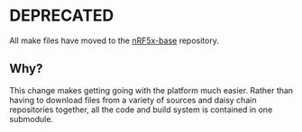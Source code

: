 DEPRECATED
====================

All make files have moved to the [nRF5x-base](https://github.com/lab11/nrf5x-base)
repository.


Why?
----

This change makes getting going with the platform much easier. Rather than
having to download files from a variety of sources and daisy chain
repositories together, all the code and build system is contained in one
submodule.


